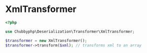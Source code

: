 # XmlTransformer

```php
<?php

use Chubbyphp\Deserialization\Transformer\XmlTransformer;

$transformer = new XmlTransformer();
$transformer->transform($xml); // transforms xml to an array
```
